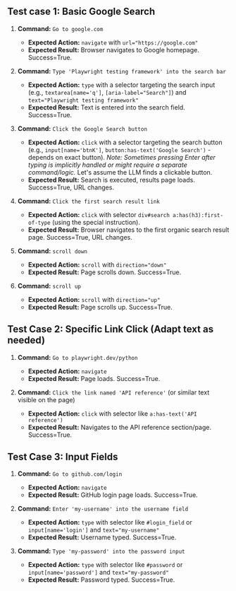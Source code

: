 ## Test case 1: Basic Google Search

1.  **Command:** `Go to google.com`
    *   **Expected Action:** `navigate` with `url="https://google.com"`
    *   **Expected Result:** Browser navigates to Google homepage. Success=True.

2.  **Command:** `Type 'Playwright testing framework' into the search bar`
    *   **Expected Action:** `type` with a selector targeting the search input (e.g., `textarea[name='q']`, `[aria-label="Search"]`) and `text="Playwright testing framework"`
    *   **Expected Result:** Text is entered into the search field. Success=True.

3.  **Command:** `Click the Google Search button`
    *   **Expected Action:** `click` with a selector targeting the search button (e.g., `input[name='btnK']`, `button:has-text('Google Search')` - depends on exact button). *Note: Sometimes pressing Enter after typing is implicitly handled or might require a separate command/logic.* Let's assume the LLM finds a clickable button.
    *   **Expected Result:** Search is executed, results page loads. Success=True, URL changes.

4.  **Command:** `Click the first search result link`
    *   **Expected Action:** `click` with selector `div#search a:has(h3):first-of-type` (using the special instruction).
    *   **Expected Result:** Browser navigates to the first organic search result page. Success=True, URL changes.

5.  **Command:** `scroll down`
    *   **Expected Action:** `scroll` with `direction="down"`
    *   **Expected Result:** Page scrolls down. Success=True.

6.  **Command:** `scroll up`
    *   **Expected Action:** `scroll` with `direction="up"`
    *   **Expected Result:** Page scrolls up. Success=True.

## Test Case 2: Specific Link Click (Adapt text as needed)

1.  **Command:** `Go to playwright.dev/python`
    *   **Expected Action:** `navigate`
    *   **Expected Result:** Page loads. Success=True.

2.  **Command:** `Click the link named 'API reference'` (or similar text visible on the page)
    *   **Expected Action:** `click` with selector like `a:has-text('API reference')`
    *   **Expected Result:** Navigates to the API reference section/page. Success=True.

## Test Case 3: Input Fields

1.  **Command:** `Go to github.com/login`
    *   **Expected Action:** `navigate`
    *   **Expected Result:** GitHub login page loads. Success=True.

2.  **Command:** `Enter 'my-username' into the username field`
    *   **Expected Action:** `type` with selector like `#login_field` or `input[name='login']` and `text="my-username"`
    *   **Expected Result:** Username typed. Success=True.

3.  **Command:** `Type 'my-password' into the password input`
    *   **Expected Action:** `type` with selector like `#password` or `input[name='password']` and `text="my-password"`
    *   **Expected Result:** Password typed. Success=True.
